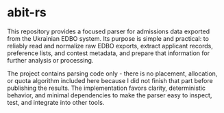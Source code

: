 # abit-rs

This repository provides a focused parser for admissions data exported from the Ukrainian EDBO system. Its purpose is simple and practical: to reliably read and normalize raw EDBO exports, extract applicant records, preference lists, and contest metadata, and prepare that information for further analysis or processing.

The project contains parsing code only - there is no placement, allocation, or quota algorithm included here because I did not finish that part before publishing the results. The implementation favors clarity, deterministic behavior, and minimal dependencies to make the parser easy to inspect, test, and integrate into other tools.
